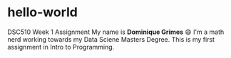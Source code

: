 # hello-world
DSC510 Week 1 Assignment
My name is **Dominique Grimes** :smile: I'm a math nerd working towards my Data Sciene Masters Degree. This is my first assignment in Intro to Programming.
